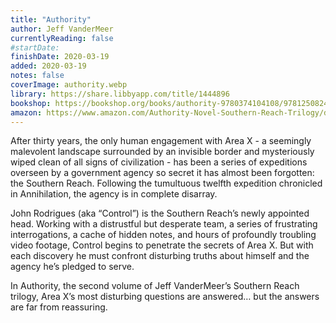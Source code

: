 ```yaml
---
title: "Authority"
author: Jeff VanderMeer
currentlyReading: false
#startDate:
finishDate: 2020-03-19
added: 2020-03-19
notes: false
coverImage: authority.webp
library: https://share.libbyapp.com/title/1444896
bookshop: https://bookshop.org/books/authority-9780374104108/9781250824059
amazon: https://www.amazon.com/Authority-Novel-Southern-Reach-Trilogy/dp/0374104107
---
```


After thirty years, the only human engagement with Area X - a seemingly malevolent landscape surrounded by an invisible border and mysteriously wiped clean of all signs of civilization - has been a series of expeditions overseen by a government agency so secret it has almost been forgotten: the Southern Reach. Following the tumultuous twelfth expedition chronicled in Annihilation, the agency is in complete disarray.

John Rodrigues (aka “Control”) is the Southern Reach’s newly appointed head. Working with a distrustful but desperate team, a series of frustrating interrogations, a cache of hidden notes, and hours of profoundly troubling video footage, Control begins to penetrate the secrets of Area X. But with each discovery he must confront disturbing truths about himself and the agency he’s pledged to serve.

In Authority, the second volume of Jeff VanderMeer’s Southern Reach trilogy, Area X’s most disturbing questions are answered… but the answers are far from reassuring.  

